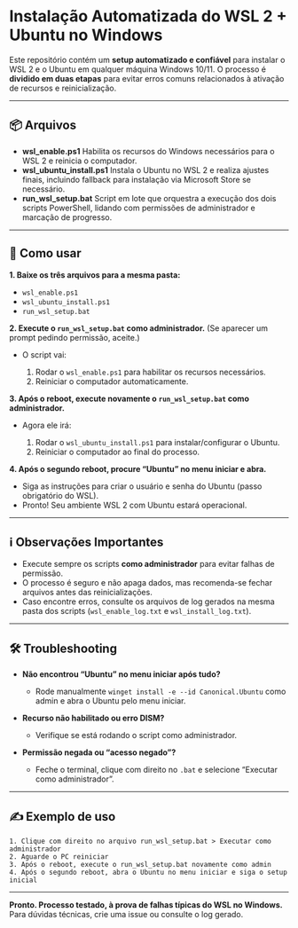 # Instalação Automatizada do WSL 2 + Ubuntu no Windows

Este repositório contém um **setup automatizado e confiável** para instalar o WSL 2 e o Ubuntu em qualquer máquina Windows 10/11.
O processo é **dividido em duas etapas** para evitar erros comuns relacionados à ativação de recursos e reinicialização.

---

## 📦 Arquivos

* **wsl\_enable.ps1**
  Habilita os recursos do Windows necessários para o WSL 2 e reinicia o computador.
* **wsl\_ubuntu\_install.ps1**
  Instala o Ubuntu no WSL 2 e realiza ajustes finais, incluindo fallback para instalação via Microsoft Store se necessário.
* **run\_wsl\_setup.bat**
  Script em lote que orquestra a execução dos dois scripts PowerShell, lidando com permissões de administrador e marcação de progresso.

---

## 🚀 Como usar

**1. Baixe os três arquivos para a mesma pasta:**

* `wsl_enable.ps1`
* `wsl_ubuntu_install.ps1`
* `run_wsl_setup.bat`

**2. Execute o `run_wsl_setup.bat` como administrador.**
(Se aparecer um prompt pedindo permissão, aceite.)

* O script vai:

  1. Rodar o `wsl_enable.ps1` para habilitar os recursos necessários.
  2. Reiniciar o computador automaticamente.

**3. Após o reboot, execute novamente o `run_wsl_setup.bat` como administrador.**

* Agora ele irá:

  1. Rodar o `wsl_ubuntu_install.ps1` para instalar/configurar o Ubuntu.
  2. Reiniciar o computador ao final do processo.

**4. Após o segundo reboot, procure “Ubuntu” no menu iniciar e abra.**

* Siga as instruções para criar o usuário e senha do Ubuntu (passo obrigatório do WSL).
* Pronto! Seu ambiente WSL 2 com Ubuntu estará operacional.

---

## ℹ️ Observações Importantes

* Execute sempre os scripts **como administrador** para evitar falhas de permissão.
* O processo é seguro e não apaga dados, mas recomenda-se fechar arquivos antes das reinicializações.
* Caso encontre erros, consulte os arquivos de log gerados na mesma pasta dos scripts (`wsl_enable_log.txt` e `wsl_install_log.txt`).

---

## 🛠️ Troubleshooting

* **Não encontrou “Ubuntu” no menu iniciar após tudo?**

  * Rode manualmente `winget install -e --id Canonical.Ubuntu` como admin e abra o Ubuntu pelo menu iniciar.
* **Recurso não habilitado ou erro DISM?**

  * Verifique se está rodando o script como administrador.
* **Permissão negada ou “acesso negado”?**

  * Feche o terminal, clique com direito no `.bat` e selecione “Executar como administrador”.

---

## ✍️ Exemplo de uso

```plaintext
1. Clique com direito no arquivo run_wsl_setup.bat > Executar como administrador
2. Aguarde o PC reiniciar
3. Após o reboot, execute o run_wsl_setup.bat novamente como admin
4. Após o segundo reboot, abra o Ubuntu no menu iniciar e siga o setup inicial
```

---

**Pronto. Processo testado, à prova de falhas típicas do WSL no Windows.**
Para dúvidas técnicas, crie uma issue ou consulte o log gerado.
